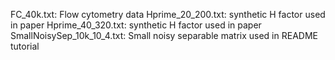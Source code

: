 FC_40k.txt: Flow cytometry data
Hprime_20_200.txt: synthetic H factor used in paper
Hprime_40_320.txt: synthetic H factor used in paper
SmallNoisySep_10k_10_4.txt: Small noisy separable matrix used in README tutorial